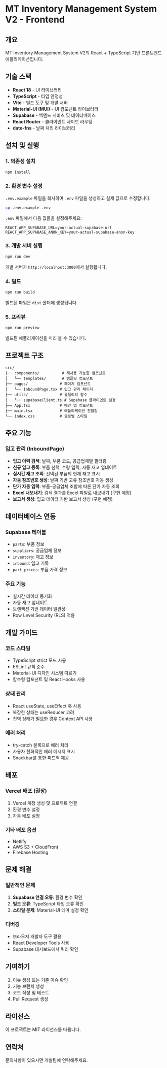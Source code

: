 # MT Inventory Management System V2 - Frontend

## 개요

MT Inventory Management System V2의 React + TypeScript 기반 프론트엔드 애플리케이션입니다.

## 기술 스택

- **React 18** - UI 라이브러리
- **TypeScript** - 타입 안정성
- **Vite** - 빌드 도구 및 개발 서버
- **Material-UI (MUI)** - UI 컴포넌트 라이브러리
- **Supabase** - 백엔드 서비스 및 데이터베이스
- **React Router** - 클라이언트 사이드 라우팅
- **date-fns** - 날짜 처리 라이브러리

## 설치 및 실행

### 1. 의존성 설치

```bash
npm install
```

### 2. 환경 변수 설정

`.env.example` 파일을 복사하여 `.env` 파일을 생성하고 실제 값으로 수정합니다:

```bash
cp .env.example .env
```

`.env` 파일에서 다음 값들을 설정해주세요:

```env
REACT_APP_SUPABASE_URL=your-actual-supabase-url
REACT_APP_SUPABASE_ANON_KEY=your-actual-supabase-anon-key
```

### 3. 개발 서버 실행

```bash
npm run dev
```

개발 서버가 `http://localhost:3000`에서 실행됩니다.

### 4. 빌드

```bash
npm run build
```

빌드된 파일은 `dist` 폴더에 생성됩니다.

### 5. 프리뷰

```bash
npm run preview
```

빌드된 애플리케이션을 미리 볼 수 있습니다.

## 프로젝트 구조

```
src/
├── components/          # 재사용 가능한 컴포넌트
│   └── templates/       # 템플릿 컴포넌트
├── pages/              # 페이지 컴포넌트
│   └── InboundPage.tsx # 입고 관리 페이지
├── utils/              # 유틸리티 함수
│   └── supabaseClient.ts # Supabase 클라이언트 설정
├── App.tsx             # 메인 앱 컴포넌트
├── main.tsx            # 애플리케이션 진입점
└── index.css           # 글로벌 스타일
```

## 주요 기능

### 입고 관리 (InboundPage)

- **입고 이력 검색**: 날짜, 부품 코드, 공급업체별 필터링
- **신규 입고 등록**: 부품 선택, 수량 입력, 자동 재고 업데이트
- **실시간 재고 조회**: 선택된 부품의 현재 재고 표시
- **자동 참조번호 생성**: 날짜 기반 고유 참조번호 자동 생성
- **단가 자동 입력**: 부품-공급업체 조합에 따른 단가 자동 조회
- **Excel 내보내기**: 검색 결과를 Excel 파일로 내보내기 (구현 예정)
- **보고서 생성**: 입고 데이터 기반 보고서 생성 (구현 예정)

## 데이터베이스 연동

### Supabase 테이블

- `parts`: 부품 정보
- `suppliers`: 공급업체 정보
- `inventory`: 재고 정보
- `inbound`: 입고 기록
- `part_prices`: 부품 가격 정보

### 주요 기능

- 실시간 데이터 동기화
- 자동 재고 업데이트
- 트랜잭션 기반 데이터 일관성
- Row Level Security (RLS) 적용

## 개발 가이드

### 코드 스타일

- TypeScript strict 모드 사용
- ESLint 규칙 준수
- Material-UI 디자인 시스템 따르기
- 함수형 컴포넌트 및 React Hooks 사용

### 상태 관리

- React useState, useEffect 훅 사용
- 복잡한 상태는 useReducer 고려
- 전역 상태가 필요한 경우 Context API 사용

### 에러 처리

- try-catch 블록으로 에러 처리
- 사용자 친화적인 에러 메시지 표시
- Snackbar를 통한 피드백 제공

## 배포

### Vercel 배포 (권장)

1. Vercel 계정 생성 및 프로젝트 연결
2. 환경 변수 설정
3. 자동 배포 설정

### 기타 배포 옵션

- Netlify
- AWS S3 + CloudFront
- Firebase Hosting

## 문제 해결

### 일반적인 문제

1. **Supabase 연결 오류**: 환경 변수 확인
2. **빌드 오류**: TypeScript 타입 오류 확인
3. **스타일 문제**: Material-UI 테마 설정 확인

### 디버깅

- 브라우저 개발자 도구 활용
- React Developer Tools 사용
- Supabase 대시보드에서 쿼리 확인

## 기여하기

1. 이슈 생성 또는 기존 이슈 확인
2. 기능 브랜치 생성
3. 코드 작성 및 테스트
4. Pull Request 생성

## 라이선스

이 프로젝트는 MIT 라이선스를 따릅니다.

## 연락처

문의사항이 있으시면 개발팀에 연락해주세요.